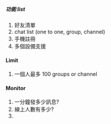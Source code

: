 ##### 功能 list
1. 好友清單
1. chat list (one to one, group, channel)
1. 手機註冊
1. 多個設備支援

#### Limit
1. 一個人最多 100 groups or channel


#### Monitor
1. 一分鐘發多少訊息?
1. 線上人數有多少?
1. 